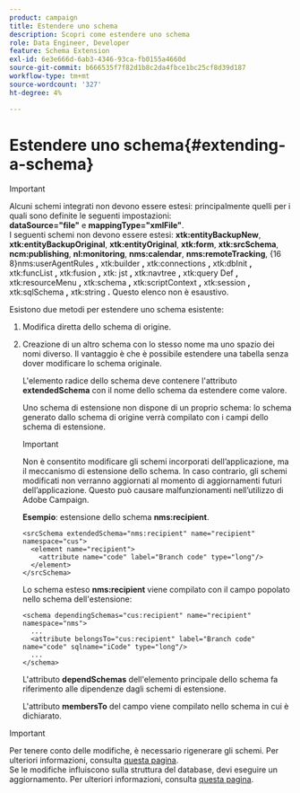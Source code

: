 ```yaml
---
product: campaign
title: Estendere uno schema
description: Scopri come estendere uno schema
role: Data Engineer, Developer
feature: Schema Extension
exl-id: 6e3e666d-6ab3-4346-93ca-fb0155a4660d
source-git-commit: b666535f7f82d1b8c2da4fbce1bc25cf8d39d187
workflow-type: tm+mt
source-wordcount: '327'
ht-degree: 4%

---
```


# Estendere uno schema{#extending-a-schema}

>[!IMPORTANT]
>
>Alcuni schemi integrati non devono essere estesi: principalmente quelli per i quali sono definite le seguenti impostazioni:\
>**dataSource=&quot;file&quot;** e **mappingType=&quot;xmlFile&quot;**.\
>I seguenti schemi non devono essere estesi: **xtk:entityBackupNew**, **xtk:entityBackupOriginal**, **xtk:entityOriginal**, **xtk:form**, **xtk:srcSchema**, **ncm:publishing**, **nl:monitoring**, **nms:calendar**, **nms:remoteTracking**, {16 8}nms:userAgentRules **,** xtk:builder **,** xtk:connections **,** xtk:dbInit **,** xtk:funcList **,** xtk:fusion **,** xtk: jst **,** xtk:navtree **,** xtk:query Def **,** xtk:resourceMenu **,** xtk:schema **,** xtk:scriptContext **,** xtk:session **,** xtk:sqlSchema **,** xtk:string **.**
>Questo elenco non è esaustivo.

Esistono due metodi per estendere uno schema esistente:

1. Modifica diretta dello schema di origine.
1. Creazione di un altro schema con lo stesso nome ma uno spazio dei nomi diverso. Il vantaggio è che è possibile estendere una tabella senza dover modificare lo schema originale.

   L&#39;elemento radice dello schema deve contenere l&#39;attributo **extendedSchema** con il nome dello schema da estendere come valore.

   Uno schema di estensione non dispone di un proprio schema: lo schema generato dallo schema di origine verrà compilato con i campi dello schema di estensione.

   >[!IMPORTANT]
   >
   >Non è consentito modificare gli schemi incorporati dell’applicazione, ma il meccanismo di estensione dello schema. In caso contrario, gli schemi modificati non verranno aggiornati al momento di aggiornamenti futuri dell’applicazione. Questo può causare malfunzionamenti nell’utilizzo di Adobe Campaign.

   **Esempio**: estensione dello schema **nms:recipient**.

   ```
   <srcSchema extendedSchema="nms:recipient" name="recipient" namespace="cus">
     <element name="recipient">
       <attribute name="code" label="Branch code" type="long"/>
     </element>
   </srcSchema>
   ```

   Lo schema esteso **nms:recipient** viene compilato con il campo popolato nello schema dell&#39;estensione:

   ```
   <schema dependingSchemas="cus:recipient" name="recipient" namespace="nms">
     ...
     <attribute belongsTo="cus:recipient" label="Branch code" name="code" sqlname="iCode" type="long"/>
     ...
   </schema>
   ```

   L&#39;attributo **dependSchemas** dell&#39;elemento principale dello schema fa riferimento alle dipendenze dagli schemi di estensione.

   L&#39;attributo **membersTo** del campo viene compilato nello schema in cui è dichiarato.

>[!IMPORTANT]
>
>Per tenere conto delle modifiche, è necessario rigenerare gli schemi. Per ulteriori informazioni, consulta [questa pagina](../../configuration/using/regenerating-schemas.md).\
>Se le modifiche influiscono sulla struttura del database, devi eseguire un aggiornamento. Per ulteriori informazioni, consulta [questa pagina](../../configuration/using/updating-the-database-structure.md).

